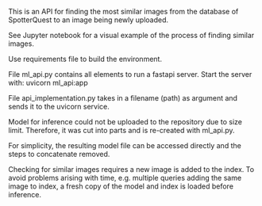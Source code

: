 
This is an API for finding the most similar images from the database of SpotterQuest to an image being newly uploaded.

See Jupyter notebook for a visual example of the process of finding similar images.

Use requirements file to build the environment.

File ml_api.py contains all elements to run a fastapi server. Start the server with: uvicorn ml_api:app

File api_implementation.py takes in a filename (path) as argument and sends it to the uvicorn service.

Model for inference could not be uploaded to the repository due to size limit. Therefore, it was cut into parts and is re-created with ml_api.py. 

For simplicity, the resulting model file can be accessed directly and the steps to concatenate removed.

Checking for similar images requires a new image is added to the index. To avoid problems arising with time, e.g. multiple queries adding the same image to index, a fresh copy of the model and index is loaded before inference.
